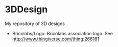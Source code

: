 3DDesign
========

My repository of 3D designs

- Bricolabs/Logo:
Bricolabs association logo. See http://www.thingiverse.com/thing:266181